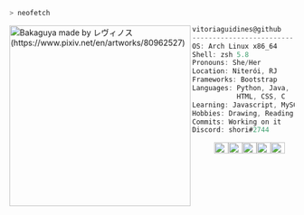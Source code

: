 ```zsh
> neofetch
```

<img align="left" src="https://user-images.githubusercontent.com/78456655/234692970-f03e10f7-b8ba-4709-9f4e-7ffe27d8d6c5.png" alt="Bakaguya made by レヴィノス (https://www.pixiv.net/en/artworks/80962527)" width="320" /> 

```csharp
vitoriaguidines@github
-------------------------
OS: Arch Linux x86_64
Shell: zsh 5.8
Pronouns: She/Her
Location: Niterói, RJ
Frameworks: Bootstrap
Languages: Python, Java,
           HTML, CSS, C
Learning: Javascript, MySQL
Hobbies: Drawing, Reading mangá, Gaming
Commits: Working on it
Discord: shori#2744
```
<p align="left">
  &nbsp; &nbsp; &nbsp; &nbsp; &nbsp;
  <img alt="#474342" src="https://via.placeholder.com/15/474342/000000?text=+" width="25" height="20" /><img alt="#fbedf6" src="https://via.placeholder.com/15/fbedf6/000000?text=+" width="25" height="20" /><img alt="#c9594d" src="https://via.placeholder.com/15/c9594d/000000?text=+" width="25" height="20" /><img alt="#f8b9b2" src="https://via.placeholder.com/15/f8b9b2/000000?text=+" width="25" height="20" /><img alt="#ae9c9d" src="https://via.placeholder.com/15/ae9c9d/000000?text=+" width="25" height="20" />
</p>

